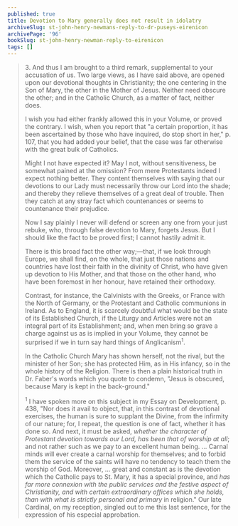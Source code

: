 ```yaml
---
published: true
title: Devotion to Mary generally does not result in idolatry
archiveSlug: st-john-henry-newmans-reply-to-dr-puseys-eirenicon
archivePage: '96'
bookSlug: st-john-henry-newman-reply-to-eirenicon
tags: []
---
```


> 3\. And thus I am brought to a third remark, supplemental to your accusation of us. Two large views, as I have said above, are opened upon our devotional thoughts in Christianity; the one centering in the Son of Mary, the other in the Mother of Jesus. Neither need obscure the other; and in the Catholic Church, as a matter of fact, neither does.
>
> I wish you had either frankly allowed this in your Volume, or proved the contrary. I wish, when you report that "a certain proportion, it has been ascertained by those who have inquired, do stop short in her," p. 107, that you had added your belief, that the case was far otherwise with the great bulk of Catholics.
>
> Might I not have expected it? May I not, without sensitiveness, be somewhat pained at the omission? From mere Protestants indeed I expect nothing better. They content themselves with saying that our devotions to our Lady must necessarily throw our Lord into the shade; and thereby they relieve themselves of a great deal of trouble. Then they catch at any stray fact which countenances or seems to countenance their prejudice.
>
> Now I say plainly I never will defend or screen any one from your just rebuke, who, through false devotion to Mary, forgets Jesus. But I should like the fact to be proved first; I cannot hastily admit it.
>
> There is this broad fact the other way;—that, if we look through Europe, we shall find, on the whole, that just those nations and countries have lost their faith in the divinity of Christ, who have given up devotion to His Mother, and that those on the other hand, who have been foremost in her honour, have retained their orthodoxy.
>
> Contrast, for instance, the Calvinists with the Greeks, or France with the North of Germany, or the Protestant and Catholic communions in Ireland. As to England, it is scarcely doubtful what would be the state of its Established Church, if the Liturgy and Articles were not an integral part of its Establishment; and, when men bring so grave a charge against us as is implied in your Volume, they cannot be surprised if we in turn say hard things of Anglicanism<sup>1</sup>.
>
> In the Catholic Church Mary has shown herself, not the rival, but the minister of her Son; she has protected Him, as in His infancy, so in the whole history of the Religion. There is then a plain historical truth in Dr. Faber's words which you quote to condemn, "Jesus is obscured, because Mary is kept in the back-ground."
>
> <sup>1</sup> I have spoken more on this subject in my Essay on Development, p. 438, "Nor does it avail to object, that, in this contrast of devotional exercises, the human is sure to supplant the Divine, from the infirmity of our nature; for, I repeat, the question is one of fact, whether it has done so. And next, it must be asked, *whether the character of Protestant devotion towards our Lord, has been that of worship at all*; and not rather such as we pay to an excellent human being. ... Carnal minds will ever create a carnal worship for themselves; and to forbid them the service of the saints will have no tendency to teach them the worship of God. Moreover, ... great and constant as is the devotion which the Catholic pays to St. Mary, it has a special province, and *has far more connexion with the public services and the festive aspect of Christianity, and with certain extraordinary offices which she holds, than with what is strictly personal and primary* in religion." Our late Cardinal, on my reception, singled out to me this last sentence, for the expression of his especial approbation.
